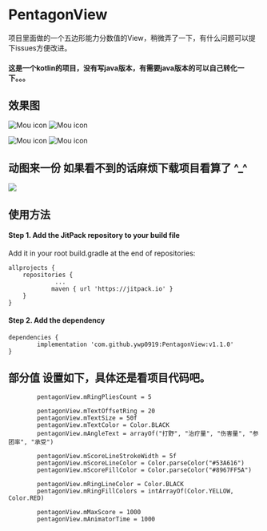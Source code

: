 # PentagonView
项目里面做的一个五边形能力分数值的View，稍微弄了一下，有什么问题可以提下issues方便改进。
#### 这是一个kotlin的项目，没有写java版本，有需要java版本的可以自己转化一下。。。
## 效果图
![Mou icon](mdFile/pic_1.png)
![Mou icon](mdFile/pic_2.png)

![Mou icon](mdFile/pic_3.png)
![Mou icon](mdFile/pic_4.png)

## 动图来一份  如果看不到的话麻烦下载项目看算了 ^_^
![](mdFile/gif_1.gif)






## 使用方法
#### Step 1. Add the JitPack repository to your build file
Add it in your root build.gradle at the end of repositories:

    allprojects {
        repositories {
                 ...
                maven { url 'https://jitpack.io' }
        }
    }

#### Step 2. Add the dependency
    dependencies {
            implementation 'com.github.ywp0919:PentagonView:v1.1.0'
    }


## 部分值 设置如下，具体还是看项目代码吧。
            pentagonView.mRingPliesCount = 5

            pentagonView.mTextOffsetRing = 20
            pentagonView.mTextSize = 50f
            pentagonView.mTextColor = Color.BLACK
            pentagonView.mAngleText = arrayOf("打野", "治疗量", "伤害量", "参团率", "承受")

            pentagonView.mScoreLineStrokeWidth = 5f
            pentagonView.mScoreLineColor = Color.parseColor("#53A616")
            pentagonView.mScoreFillColor = Color.parseColor("#8967FF5A")

            pentagonView.mRingLineColor = Color.BLACK
            pentagonView.mRingFillColors = intArrayOf(Color.YELLOW, Color.RED)

            pentagonView.mMaxScore = 1000
            pentagonView.mAnimatorTime = 1000

